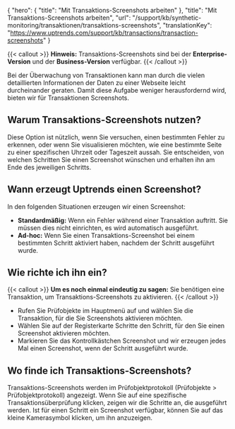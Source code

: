 {
  "hero": {
    "title": "Mit Transaktions-Screenshots arbeiten"
  },
  "title": "Mit Transaktions-Screenshots arbeiten",
  "url": "/support/kb/synthetic-monitoring/transaktionen/transaktions-screenshots",
  "translationKey": "https://www.uptrends.com/support/kb/transactions/transaction-screenshots"
}

{{< callout >}}
**Hinweis:** Transaktions-Screenshots sind bei der **Enterprise-Version** und der **Business-Version** verfügbar.
{{< /callout >}}

Bei der Überwachung von Transaktionen kann man durch die vielen detaillierten Informationen der Daten zu einer Webseite leicht durcheinander geraten. Damit diese Aufgabe weniger herausfordernd wird, bieten wir für Transaktionen Screenshots.

## Warum Transaktions-Screenshots nutzen?

Diese Option ist nützlich, wenn Sie versuchen, einen bestimmten Fehler zu erkennen, oder wenn Sie visualisieren möchten, wie eine bestimmte Seite zu einer spezifischen Uhrzeit oder Tageszeit aussah. Sie entscheiden, von welchen Schritten Sie einen Screenshot wünschen und erhalten ihn am Ende des jeweiligen Schritts.

## Wann erzeugt Uptrends einen Screenshot?

In den folgenden Situationen erzeugen wir einen Screenshot:

-   **Standardmäßig:** Wenn ein Fehler während einer Transaktion auftritt. Sie müssen dies nicht einrichten, es wird automatisch ausgeführt.
-   **Ad-hoc:** Wenn Sie einen Transaktions-Screenshot bei einem bestimmten Schritt aktiviert haben, nachdem der Schritt ausgeführt wurde.

## Wie richte ich ihn ein?

{{< callout >}}
**Um es noch einmal eindeutig zu sagen:** Sie benötigen eine Transaktion, um Transaktions-Screenshots zu aktivieren.
{{< /callout >}}

-   Rufen Sie Prüfobjekte im Hauptmenü auf und wählen Sie die Transaktion, für die Sie Screenshots aktivieren möchten.
-   Wählen Sie auf der Registerkarte Schritte den Schritt, für den Sie einen Screenshot aktivieren möchten.
-   Markieren Sie das Kontrollkästchen Screenshot und wir erzeugen jedes Mal einen Screenshot, wenn der Schritt ausgeführt wurde.

## Wo finde ich Transaktions-Screenshots?

Transaktions-Screenshots werden im Prüfobjektprotokoll (Prüfobjekte > Prüfobjektprotokoll) angezeigt. Wenn Sie auf eine spezifische Transaktionsüberprüfung klicken, zeigen wir die Schritte an, die ausgeführt werden. Ist für einen Schritt ein Screenshot verfügbar, können Sie auf das kleine Kamerasymbol klicken, um ihn anzuzeigen.
